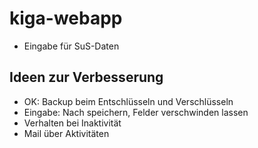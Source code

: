 # kiga-webapp
 
- Eingabe für SuS-Daten


## Ideen zur Verbesserung
- OK: Backup beim Entschlüsseln und Verschlüsseln
- Eingabe: Nach speichern, Felder verschwinden lassen
- Verhalten bei Inaktivität
- Mail über Aktivitäten